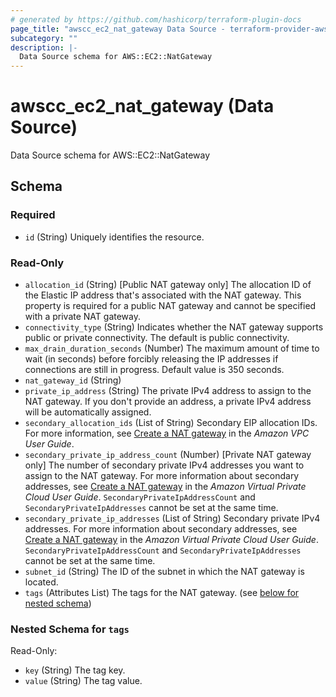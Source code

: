 ```yaml
---
# generated by https://github.com/hashicorp/terraform-plugin-docs
page_title: "awscc_ec2_nat_gateway Data Source - terraform-provider-awscc"
subcategory: ""
description: |-
  Data Source schema for AWS::EC2::NatGateway
---
```


# awscc_ec2_nat_gateway (Data Source)

Data Source schema for AWS::EC2::NatGateway



<!-- schema generated by tfplugindocs -->
## Schema

### Required

- `id` (String) Uniquely identifies the resource.

### Read-Only

- `allocation_id` (String) [Public NAT gateway only] The allocation ID of the Elastic IP address that's associated with the NAT gateway. This property is required for a public NAT gateway and cannot be specified with a private NAT gateway.
- `connectivity_type` (String) Indicates whether the NAT gateway supports public or private connectivity. The default is public connectivity.
- `max_drain_duration_seconds` (Number) The maximum amount of time to wait (in seconds) before forcibly releasing the IP addresses if connections are still in progress. Default value is 350 seconds.
- `nat_gateway_id` (String)
- `private_ip_address` (String) The private IPv4 address to assign to the NAT gateway. If you don't provide an address, a private IPv4 address will be automatically assigned.
- `secondary_allocation_ids` (List of String) Secondary EIP allocation IDs. For more information, see [Create a NAT gateway](https://docs.aws.amazon.com/vpc/latest/userguide/nat-gateway-working-with.html) in the *Amazon VPC User Guide*.
- `secondary_private_ip_address_count` (Number) [Private NAT gateway only] The number of secondary private IPv4 addresses you want to assign to the NAT gateway. For more information about secondary addresses, see [Create a NAT gateway](https://docs.aws.amazon.com/vpc/latest/userguide/vpc-nat-gateway.html#nat-gateway-creating) in the *Amazon Virtual Private Cloud User Guide*.
  ``SecondaryPrivateIpAddressCount`` and ``SecondaryPrivateIpAddresses`` cannot be set at the same time.
- `secondary_private_ip_addresses` (List of String) Secondary private IPv4 addresses. For more information about secondary addresses, see [Create a NAT gateway](https://docs.aws.amazon.com/vpc/latest/userguide/vpc-nat-gateway.html#nat-gateway-creating) in the *Amazon Virtual Private Cloud User Guide*.
  ``SecondaryPrivateIpAddressCount`` and ``SecondaryPrivateIpAddresses`` cannot be set at the same time.
- `subnet_id` (String) The ID of the subnet in which the NAT gateway is located.
- `tags` (Attributes List) The tags for the NAT gateway. (see [below for nested schema](#nestedatt--tags))

<a id="nestedatt--tags"></a>
### Nested Schema for `tags`

Read-Only:

- `key` (String) The tag key.
- `value` (String) The tag value.
